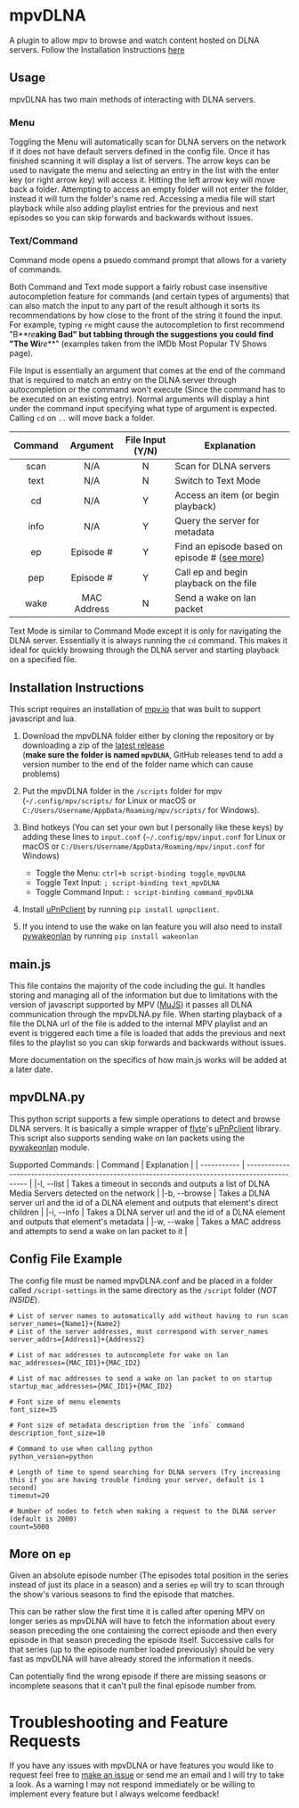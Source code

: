 # mpvDLNA

A plugin to allow mpv to browse and watch content hosted on DLNA servers. Follow the Installation Instructions [here](https://github.com/chachmu/mpvDLNA#installation-instructions)

## Usage

mpvDLNA has two main methods of interacting with DLNA servers.

### Menu

Toggling the Menu will automatically scan for DLNA servers on the network if it does not have default servers defined in the config file. Once it has finished scanning it will display a list of servers. The arrow keys can be used to navigate the menu and selecting an entry in the list with the enter key (or right arrow key) will access it. Hitting the left arrow key will move back a folder. Attempting to access an empty folder will not enter the folder, instead it will turn the folder's name red. Accessing a media file will start playback while also adding playlist entries for the previous and next episodes so you can skip forwards and backwards without issues.

### Text/Command

Command mode opens a psuedo command prompt that allows for a variety of commands.

Both Command and Text mode support a fairly robust case insensitive autocompletion feature for commands (and certain types of arguments) that can also match the input to any part of the result although it sorts its recommendations by how close to the front of the string it found the input. For example, typing `re` might cause the autocompletion to first recommend "B**_re_**aking Bad" but tabbing through the suggestions you could find "The Wi**_re_**" (examples taken from the IMDb Most Popular TV Shows page).

File Input is essentially an argument that comes at the end of the command that is required to match an entry on the DLNA server through autocompletion or the command won't execute (Since the command has to be executed on an existing entry). Normal arguments will display a hint under the command input specifying what type of argument is expected. Calling `cd` on `..` will move back a folder.

| Command |  Argument   | File Input (Y/N) | Explanation                                                                                    |
| :-----: | :---------: | :--------------: | ---------------------------------------------------------------------------------------------- |
|  scan   |     N/A     |        N         | Scan for DLNA servers                                                                          |
|  text   |     N/A     |        N         | Switch to Text Mode                                                                            |
|   cd    |     N/A     |        Y         | Access an item (or begin playback)                                                             |
|  info   |     N/A     |        Y         | Query the server for metadata                                                                  |
|   ep    |  Episode #  |        Y         | Find an episode based on episode # ([see more](https://github.com/chachmu/mpvDLNA#more-on-ep)) |
|   pep   |  Episode #  |        Y         | Call ep and begin playback on the file                                                         |
|  wake   | MAC Address |        N         | Send a wake on lan packet                                                                      |

Text Mode is similar to Command Mode except it is only for navigating the DLNA server. Essentially it is always running the `cd` command. This makes it ideal for quickly browsing through the DLNA server and starting playback on a specified file.

## Installation Instructions

This script requires an installation of [mpv.io](https://mpv.io) that was built to support javascript and lua.

1. Download the mpvDLNA folder either by cloning the repository or by downloading a zip of the [latest release](https://github.com/chachmu/mpvDLNA/releases)  
    (**make sure the folder is named `mpvDLNA`**, GitHub releases tend to add a version number to the end of the folder name which can cause problems)

2. Put the mpvDLNA folder in the `/scripts` folder for mpv (`~/.config/mpv/scripts/` for Linux or macOS or `C:/Users/Username/AppData/Roaming/mpv/scripts/` for Windows).

3. Bind hotkeys (You can set your own but I personally like these keys) by adding these lines to `input.conf` (`~/.config/mpv/input.conf` for Linux or macOS or `C:/Users/Username/AppData/Roaming/mpv/input.conf` for Windows)

    - Toggle the Menu: `ctrl+b script-binding toggle_mpvDLNA`
    - Toggle Text Input: `; script-binding text_mpvDLNA`
    - Toggle Command Input: `: script-binding command_mpvDLNA`

4. Install [uPnPclient](https://github.com/flyte/upnpclient) by running `pip install upnpclient`.
5. If you intend to use the wake on lan feature you will also need to install [pywakeonlan](https://github.com/remcohaszing/pywakeonlan) by running `pip install wakeonlan`

## main.js

This file contains the majority of the code including the gui. It handles storing and managing all of the information but due to limitations with the version of javascript supported by MPV ([MuJS](https://mujs.com)) it passes all DLNA communication through the mpvDLNA.py file. When starting playback of a file the DLNA url of the file is added to the internal MPV playlist and an event is triggered each time a file is loaded that adds the previous and next files to the playlist so you can skip forwards and backwards without issues.

More documentation on the specifics of how main.js works will be added at a later date.

## mpvDLNA.py

This python script supports a few simple operations to detect and browse DLNA servers. It is basically a simple wrapper of [flyte](https://github.com/flyte)'s [uPnPclient](https://github.com/flyte/upnpclient) library. This script also supports sending wake on lan packets using the [pywakeonlan](https://github.com/remcohaszing/pywakeonlan) module.

Supported Commands:
| Command | Explanation |
| ----------- | ----------------------------------------------------------------------------------------------- |
|-l, --list | Takes a timeout in seconds and outputs a list of DLNA Media Servers detected on the network |
|-b, --browse | Takes a DLNA server url and the id of a DLNA element and outputs that element's direct children |
|-i, --info | Takes a DLNA server url and the id of a DLNA element and outputs that element's metadata |
|-w, --wake | Takes a MAC address and attempts to send a wake on lan packet to it |

## Config File Example

The config file must be named mpvDLNA.conf and be placed in a folder called `/script-settings` in the same directory as the `/script` folder (_NOT INSIDE_).

```
# List of server names to automatically add without having to run scan
server_names={Name1}+{Name2}
# List of the server addresses, must correspond with server_names
server_addrs={Address1}+{Address2}

# List of mac addresses to autocomplete for wake on lan
mac_addresses={MAC_ID1}+{MAC_ID2}

# List of mac addresses to send a wake on lan packet to on startup
startup_mac_addresses={MAC_ID1}+{MAC_ID2}

# Font size of menu elements
font_size=35

# Font size of metadata description from the `info` command
description_font_size=10

# Command to use when calling python
python_version=python

# Length of time to spend searching for DLNA servers (Try increasing this if you are having trouble finding your server, default is 1 second)
timeout=20

# Number of nodes to fetch when making a request to the DLNA server (default is 2000)
count=5000
```

## More on `ep`

Given an absolute episode number (The episodes total position in the series instead of just its place in a season) and a series `ep` will try to scan through the show's various seasons to find the episode that matches.

This can be rather slow the first time it is called after opening MPV on longer series as mpvDLNA will have to fetch the information about every season preceding the one containing the correct episode and then every episode in that season preceding the episode itself. Successive calls for that series (up to the episode number loaded previously) should be very fast as mpvDLNA will have already stored the information it needs.

Can potentially find the wrong episode if there are missing seasons or incomplete seasons that it can't pull the final episode number from.

# Troubleshooting and Feature Requests

If you have any issues with mpvDLNA or have features you would like to request feel free to [make an issue](https://github.com/chachmu/mpvDLNA/issues/new/choose) or send me an email and I will try to take a look. As a warning I may not respond immediately or be willing to implement every feature but I always welcome feedback!

